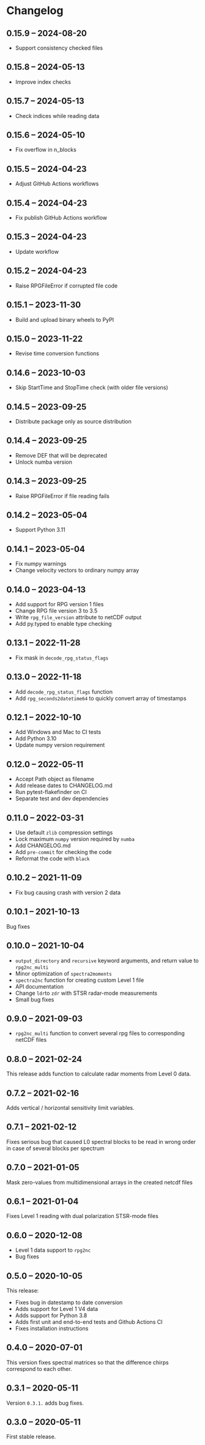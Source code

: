 # Changelog

## 0.15.9 – 2024-08-20

- Support consistency checked files

## 0.15.8 – 2024-05-13

- Improve index checks

## 0.15.7 – 2024-05-13

- Check indices while reading data

## 0.15.6 – 2024-05-10

- Fix overflow in n_blocks

## 0.15.5 – 2024-04-23

- Adjust GitHub Actions workflows

## 0.15.4 – 2024-04-23

- Fix publish GitHub Actions workflow

## 0.15.3 – 2024-04-23

- Update workflow

## 0.15.2 – 2024-04-23

- Raise RPGFileError if corrupted file code

## 0.15.1 – 2023-11-30

- Build and upload binary wheels to PyPI

## 0.15.0 – 2023-11-22

- Revise time conversion functions

## 0.14.6 – 2023-10-03

- Skip StartTime and StopTime check (with older file versions)

## 0.14.5 – 2023-09-25

- Distribute package only as source distribution

## 0.14.4 – 2023-09-25

- Remove DEF that will be deprecated
- Unlock numba version

## 0.14.3 – 2023-09-25

- Raise RPGFileError if file reading fails

## 0.14.2 – 2023-05-04

- Support Python 3.11

## 0.14.1 – 2023-05-04

- Fix numpy warnings
- Change velocity vectors to ordinary numpy array

## 0.14.0 – 2023-04-13

- Add support for RPG version 1 files
- Change RPG file version 3 to 3.5
- Write `rpg_file_version` attribute to netCDF output
- Add py.typed to enable type checking

## 0.13.1 – 2022-11-28

- Fix mask in `decode_rpg_status_flags`

## 0.13.0 – 2022-11-18

- Add `decode_rpg_status_flags` function
- Add `rpg_seconds2datetime64` to quickly convert array of timestamps

## 0.12.1 – 2022-10-10

- Add Windows and Mac to CI tests
- Add Python 3.10
- Update numpy version requirement

## 0.12.0 – 2022-05-11

- Accept Path object as filename
- Add release dates to CHANGELOG.md
- Run pytest-flakefinder on CI
- Separate test and dev dependencies

## 0.11.0 – 2022-03-31

- Use default `zlib` compression settings
- Lock maximum `numpy` version required by `numba`
- Add CHANGELOG.md
- Add `pre-commit` for checking the code
- Reformat the code with `black`

## 0.10.2 – 2021-11-09

- Fix bug causing crash with version 2 data

## 0.10.1 – 2021-10-13

Bug fixes

## 0.10.0 – 2021-10-04

- `output_directory` and `recursive` keyword arguments, and return value to `rpg2nc_multi`
- Minor optimization of `spectra2moments`
- `spectra2nc` function for creating custom Level 1 file
- API documentation
- Change `ldr`to `zdr` with STSR radar-mode measurements
- Small bug fixes

## 0.9.0 – 2021-09-03

- `rpg2nc_multi` function to convert several rpg files to corresponding netCDF files

## 0.8.0 – 2021-02-24

This release adds function to calculate radar moments from Level 0 data.

## 0.7.2 – 2021-02-16

Adds vertical / horizontal sensitivity limit variables.

## 0.7.1 – 2021-02-12

Fixes serious bug that caused L0 spectral blocks to be read in wrong order in case of several blocks per spectrum

## 0.7.0 – 2021-01-05

Mask zero-values from multidimensional arrays in the created netcdf files

## 0.6.1 – 2021-01-04

Fixes Level 1 reading with dual polarization STSR-mode files

## 0.6.0 – 2020-12-08

- Level 1 data support to `rpg2nc`
- Bug fixes

## 0.5.0 – 2020-10-05

This release:

- Fixes bug in datestamp to date conversion
- Adds support for Level 1 V4 data
- Adds support for Python 3.8
- Adds first unit and end-to-end tests and Github Actions CI
- Fixes installation instructions

## 0.4.0 – 2020-07-01

This version fixes spectral matrices so that the difference chirps correspond to each other.

## 0.3.1 – 2020-05-11

Version `0.3.1.` adds bug fixes.

## 0.3.0 – 2020-05-11

First stable release.
